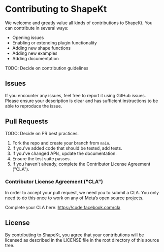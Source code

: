 # Contributing to ShapeKt
We welcome and greatly value all kinds of contributions to ShapeKt. You can contribute in several ways:

* Opening issues
* Enabling or extending plugin functionality
* Adding new shape functions
* Adding new examples
* Adding documentation

TODO: Decide on contribution guidelines

## Issues

If you encounter any issues, feel free to report it using GitHub issues. Please ensure your description is clear and has sufficient instructions to be able to reproduce the issue.

## Pull Requests

TODO: Decide on PR best practices. 

1. Fork the repo and create your branch from `main`.
2. If you've added code that should be tested, add tests.
3. If you've changed APIs, update the documentation.
4. Ensure the test suite passes.
5. If you haven't already, complete the Contributor License Agreement ("CLA").

### Contributor License Agreement ("CLA")

In order to accept your pull request, we need you to submit a CLA. You only need to do this once to work on any of Meta’s open source projects.

Complete your CLA here: https://code.facebook.com/cla

## License

By contributing to ShapeKt, you agree that your contributions will be licensed as described in the LICENSE file in the root directory of this source tree.

